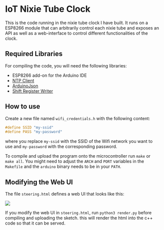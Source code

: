 # IoT Nixie Tube Clock

This is the code running in the nixie tube clock I have built. It runs on a ESP8266 module that can arbitrarily control each nixie tube and exposes an API as well as a web-interface to control different functionalities of the clock.

## Required Libraries

For compiling the code, you will need the following libraries:

- ESP8266 add-on for the Arduino IDE
- [NTP Client](https://github.com/arduino-libraries/NTPClient)
- [ArduinoJson](https://github.com/bblanchon/ArduinoJson)
- [Shift Register Writer](https://github.com/leon-schi/shift-register-writer)

## How to use 

Create a new file named `wifi_credentials.h` with the following content: 

```C++
#define SSID "my-ssid"
#define PASS "my-password"
```

where you replace `my-ssid` with the SSID of the Wifi network you want to use and `my-password` with the corresponding password.

To compile and upload the program onto the microcontroller run `make` or `make all`. You might need to adjust the `ARCH` and `PORT` variables in the `Makefile` and the `arduino` binary needs to be in your `PATH`.

## Modifying the Web UI

The file `steering.html` defines a web UI that looks like this:

![](./demo.gif)

If you modify the web UI in `steering.html`, run `python3 render.py` before compiling and uploading the sketch. this will render the html into the c++ code so that it can be served.